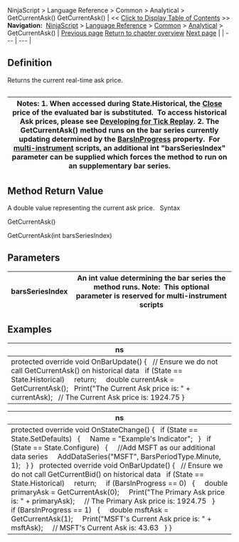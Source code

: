 ﻿
NinjaScript \> Language Reference \> Common \> Analytical \> GetCurrentAsk()
GetCurrentAsk()
| \<\< [Click to Display Table of Contents](getcurrentask.md) \>\> **Navigation:**     [NinjaScript](ninjascript-1.md) \> [Language Reference](language_reference_wip-1.md) \> [Common](common-1.md) \> [Analytical](market_data-1.md) \> GetCurrentAsk() | [Previous page](crossbelow-1.md) [Return to chapter overview](market_data-1.md) [Next page](getcurrentaskvolume-1.md) |
| --- | --- |
## Definition
Returns the current real\-time ask price.
## 
| Notes:  1\. When accessed during State.Historical, the [Close](close-1.md) price of the evaluated bar is substituted.  To access historical Ask prices, please see [Developing for Tick Replay](developing_for__tick_replay-1.md). 2\. The GetCurrentAsk() method runs on the bar series currently updating determined by the [BarsInProgress](barsinprogress-1.md) property.  For [multi\-instrument](multi-time_frame__instruments-1.md) scripts, an additional int "barsSeriesIndex" parameter can be supplied which forces the method to run on an supplementary bar series. |
| --- |
## 
## 
## Method Return Value
A double value representing the current ask price.
 
Syntax  

GetCurrentAsk()  

GetCurrentAsk(int barsSeriesIndex)
 
## Parameters
| barsSeriesIndex | An int value determining the bar series the method runs. Note:  This optional parameter is reserved for multi\-instrument scripts |
| --- | --- |
## 
## 
## Examples
| ns |
| --- |
| protected override void OnBarUpdate() {    // Ensure we do not call GetCurrentAsk() on historical data    if (State \=\= State.Historical)      return;      double currentAsk \= GetCurrentAsk();    Print("The Current Ask price is: " \+ currentAsk);    // The Current Ask price is: 1924\.75 } |

| ns |
| --- |
| protected override void OnStateChange() {    if (State \=\= State.SetDefaults)    {      Name \= "Example's Indicator";    }    if (State \=\= State.Configure)    {      //Add MSFT as our additional data series      AddDataSeries("MSFT", BarsPeriodType.Minute, 1);    } }   protected override void OnBarUpdate() {    // Ensure we do not call GetCurrentBid() on historical data    if (State \=\= State.Historical)      return;      if (BarsInProgress \=\= 0)    {      double primaryAsk \= GetCurrentAsk(0);      Print("The Primary Ask price is: " \+ primaryAsk);      // The Primary Ask price is: 1924\.75    }      if (BarsInProgress \=\= 1)    {      double msftAsk \= GetCurrentAsk(1);      Print("MSFT's Current Ask price is: " \+ msftAsk);      // MSFT's Current Ask is: 43\.63    } } |

